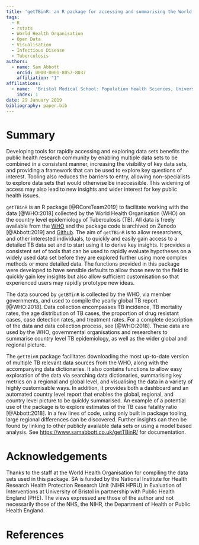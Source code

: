 ```yaml
---
title: 'getTBinR: an R package for accessing and summarising the World Health Organisation Tuberculosis data'
tags:
  - R
  - rstats
  - World Health Organisation
  - Open Data
  - Visualisation
  - Infectious Disease
  - Tuberculosis
authors:
  - name: Sam Abbott
    orcid: 0000-0001-8057-8037
    affiliation: "1"
affiliations:
  - name:  'Bristol Medical School: Population Health Sciences, University of Bristol, Bristol, UK'
    index: 1
date: 29 January 2019
bibliography: paper.bib
---
```

  

# Summary
  
Developing tools for rapidly accessing and exploring data sets benefits the public health research community by enabling multiple data sets to be combined in a consistent manner, increasing the visibility of key data sets, and providing a framework that can be used to explore key questions of interest. Tooling also reduces the barriers to entry, allowing non-specialists to explore data sets that would otherwise be inaccessible. This widening of access may also lead to new insights and wider interest for key public health issues.
  
``getTBinR`` is an R package [@RCoreTeam2019] to facilitate working with the data [@WHO:2018] collected by the World Health Organisation (WHO) on the country level epidemiology of Tuberculosis (TB). All data is freely available from the [WHO](https://www.who.int/tb/country/data/download/en/) and the package code is archived on Zenodo [@Abbott:2019] and [Github](https://www.samabbott.co.uk/getTBinR/). The aim of ``getTBinR`` is to allow researchers, and other interested individuals, to quickly and easily gain access to a detailed TB data set and to start using it to derive key insights. It provides a consistent set of tools that can be used to rapidly evaluate hypotheses on a widely used data set before they are explored further using more complex methods or more detailed data. The functions provided in this package were developed to have sensible defaults to allow those new to the field to quickly gain key insights but also allow sufficient customisation so that experienced users may rapidly prototype new ideas. 

The data sourced by ``getBTinR`` is collected by the WHO, via member governments, and used to compile the yearly global TB report [@WHO:2018]. Data collection encompasses TB incidence, TB mortality rates, the age distribution of TB cases, the proportion of drug resistant cases, case detection rates, and treatment rates. For a complete description of the data and data collection process, see [@WHO:2018]. These data are used by the WHO, governmental organisations and researchers to summarise country level TB epidemiology, as well as the wider global and regional picture.

The ``getTBinR`` package facilitates downloading the most up-to-date version of multiple TB relevant data sources from the WHO, along with the accompanying data dictionaries. It also contains functions to allow easy exploration of the data via searching data dictionaries, summarising key metrics on a regional and global level, and visualising the data in a variety of highly customisable ways. In addition, it provides both a dashboard and an automated country level report that enables the global, regional, and country level picture to be quickly summarised. An example of a potential use of the package is to explore estimates of the TB case fatality ratio [@Abbott:2018]. In a few lines of code, using only built in package tooling, large regional differences can be discovered. Further insights can then be found by linking to other publicly available data sets or using a model based analysis. See https://www.samabbott.co.uk/getTBinR/ for documentation. 

# Acknowledgements

Thanks to the staff at the World Health Organisation for compiling the data sets used in this package. SA is funded by the National Institute for Health Research Health Protection Research Unit (NIHR HPRU) in Evaluation of Interventions at University of Bristol in partnership with Public Health England (PHE). The views expressed are those of the author and not necessarily those of the NHS, the NIHR, the Department of Health or Public Health England.


# References
